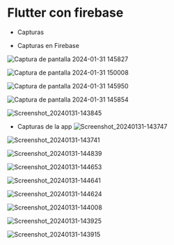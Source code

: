  # Flutter con firebase
- Capturas

- Capturas en Firebase

![Captura de pantalla 2024-01-31 145827](https://github.com/Jeant10/flutter-with-firebase/assets/74752987/2b72c3df-ba04-49ed-992d-cc64c26ef7f1)

![Captura de pantalla 2024-01-31 150008](https://github.com/Jeant10/flutter-with-firebase/assets/74752987/fc3f8553-14ab-48f6-b7db-487fcf4a20a0)

![Captura de pantalla 2024-01-31 145950](https://github.com/Jeant10/flutter-with-firebase/assets/74752987/80a07018-ac9e-4feb-b740-502f58c301a4)

![Captura de pantalla 2024-01-31 145854](https://github.com/Jeant10/flutter-with-firebase/assets/74752987/1ce2bfef-c3f9-44c4-a02e-764efac80360)

![Screenshot_20240131-143845](https://github.com/Jeant10/flutter-with-firebase/assets/74752987/1bc9e04e-1d6d-4fba-ba3b-5a11eac70c4e)

- Capturas de la app
![Screenshot_20240131-143747](https://github.com/Jeant10/flutter-with-firebase/assets/74752987/79ed1ef5-1aa2-443e-b20a-fce98abd8b4a)

![Screenshot_20240131-143741](https://github.com/Jeant10/flutter-with-firebase/assets/74752987/ae736fe5-75ca-4a27-8e9c-619b17d5fa98)

![Screenshot_20240131-144839](https://github.com/Jeant10/flutter-with-firebase/assets/74752987/13917324-43f2-4a4b-b8c9-9019e1d730e7)

![Screenshot_20240131-144653](https://github.com/Jeant10/flutter-with-firebase/assets/74752987/d26e903d-1e1c-4050-8341-9ba33ddb34ba)

![Screenshot_20240131-144641](https://github.com/Jeant10/flutter-with-firebase/assets/74752987/84b6be1f-607d-4915-97d1-55aa2c283eef)

![Screenshot_20240131-144624](https://github.com/Jeant10/flutter-with-firebase/assets/74752987/c347ee47-2899-485f-976c-87a206274ee3)

![Screenshot_20240131-144008](https://github.com/Jeant10/flutter-with-firebase/assets/74752987/f905a2d4-5d7f-49b6-b226-d61f8d5a5a7d)

![Screenshot_20240131-143925](https://github.com/Jeant10/flutter-with-firebase/assets/74752987/19e39931-770e-4166-8c68-eb538f7e9338)

![Screenshot_20240131-143915](https://github.com/Jeant10/flutter-with-firebase/assets/74752987/5df37808-8775-46a2-8361-8480d5b5f23d)
